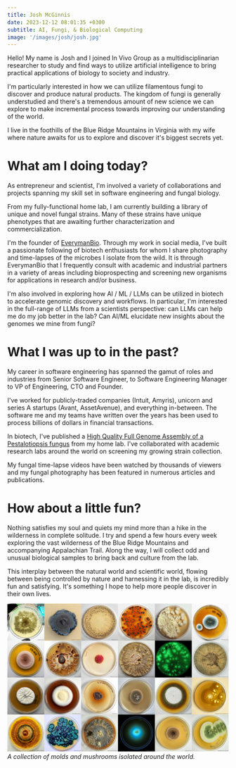 ```yaml
---
title: Josh McGinnis
date: 2023-12-12 08:01:35 +0300
subtitle: AI, Fungi, & Biological Computing
image: '/images/josh/josh.jpg'
---
```


Hello! My name is Josh and I joined In Vivo Group as a multidisciplinarian researcher to study and find ways to utilize artificial intelligence to bring practical applications of biology to society and industry.

I'm particularly interested in how we can utilize filamentous fungi to discover and produce natural products. The kingdom of fungi is generally understudied and there's a tremendous amount of new science we can explore to make incremental process towards improving our understanding of the world.

I live in the foothills of the Blue Ridge Mountains in Virginia with my wife where nature awaits for us to explore and discover it's biggest secrets yet.

# What am I doing today?
As entrepreneur and scientist, I'm involved a variety of collaborations and projects spanning my skill set in software engineering and fungal biology.

From my fully-functional home lab, I am currently building a library of unique and novel fungal strains. Many of these strains have unique phenotypes that are awaiting further characterization and commercialization.

I'm the founder of [EverymanBio](https://everymanbio.com). Through my work in social media, I've built a passionate following of biotech enthusiasts for whom I share photography and time-lapses of the microbes I isolate from the wild. It is through EverymanBio that I frequently consult with academic and industrial partners in a variety of areas including bioprospecting and screening new organisms for applications in research and/or business.

I'm also involved in exploring how AI / ML / LLMs can be utilized in biotech to accelerate genomic discovery and workflows. In particular, I'm interested in the full-range of LLMs from a scientists perspective: can LLMs can help me do my job better in the lab? Can AI/ML elucidate new insights about the genomes we mine from fungi?

# What I was up to in the past?
My career in software engineering has spanned the gamut of roles and industries from Senior Software Engineer, to Software Engineering Manager to VP of Engineering, CTO and Founder. 

I've worked for publicly-traded companies (Intuit, Amyris), unicorn and series A startups (Avant, AssetAvenue), and everything in-between. The software me and my teams have written over the years has been used to process billions of dollars in financial transactions.

In biotech, I've published a [High Quality Full Genome Assembly of a Pestalotiopsis fungus](https://f1000research.com/articles/11-442/v1) from my home lab. I've collaborated with academic research labs around the world on screening my growing strain collection.

My fungal time-lapse videos have been watched by thousands of viewers and my fungal photography has been featured in numerous articles and publications.

# How about a little fun?
Nothing satisfies my soul and quiets my mind more than a hike in the wilderness in complete solitude. I try and spend a few hours every week exploring the vast wilderness of the Blue Ridge Mountains and accompanying Appalachian Trail. Along the way, I will collect odd and unusual biological samples to bring back and culture from the lab.

This interplay between the natural world and scientific world, flowing between being controlled by nature and harnessing it in the lab, is incredibly fun and satisfying. It's something I hope to help more people discover in their own lives.

<div class="gallery-box">
  <div class="gallery">
    <img src="/images/josh/fungi_collage.jpg" loading="lazy" alt="Fungi Collage">
  </div>
  <em>A collection of molds and mushrooms isolated around the world.</em>
</div>

